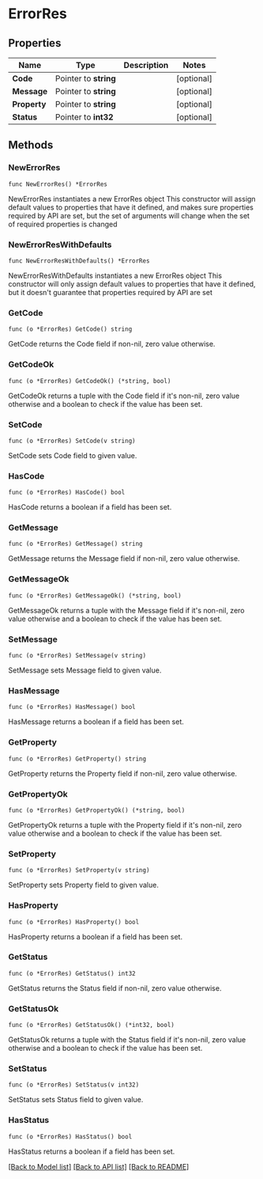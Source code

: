 # ErrorRes

## Properties

Name | Type | Description | Notes
------------ | ------------- | ------------- | -------------
**Code** | Pointer to **string** |  | [optional] 
**Message** | Pointer to **string** |  | [optional] 
**Property** | Pointer to **string** |  | [optional] 
**Status** | Pointer to **int32** |  | [optional] 

## Methods

### NewErrorRes

`func NewErrorRes() *ErrorRes`

NewErrorRes instantiates a new ErrorRes object
This constructor will assign default values to properties that have it defined,
and makes sure properties required by API are set, but the set of arguments
will change when the set of required properties is changed

### NewErrorResWithDefaults

`func NewErrorResWithDefaults() *ErrorRes`

NewErrorResWithDefaults instantiates a new ErrorRes object
This constructor will only assign default values to properties that have it defined,
but it doesn't guarantee that properties required by API are set

### GetCode

`func (o *ErrorRes) GetCode() string`

GetCode returns the Code field if non-nil, zero value otherwise.

### GetCodeOk

`func (o *ErrorRes) GetCodeOk() (*string, bool)`

GetCodeOk returns a tuple with the Code field if it's non-nil, zero value otherwise
and a boolean to check if the value has been set.

### SetCode

`func (o *ErrorRes) SetCode(v string)`

SetCode sets Code field to given value.

### HasCode

`func (o *ErrorRes) HasCode() bool`

HasCode returns a boolean if a field has been set.

### GetMessage

`func (o *ErrorRes) GetMessage() string`

GetMessage returns the Message field if non-nil, zero value otherwise.

### GetMessageOk

`func (o *ErrorRes) GetMessageOk() (*string, bool)`

GetMessageOk returns a tuple with the Message field if it's non-nil, zero value otherwise
and a boolean to check if the value has been set.

### SetMessage

`func (o *ErrorRes) SetMessage(v string)`

SetMessage sets Message field to given value.

### HasMessage

`func (o *ErrorRes) HasMessage() bool`

HasMessage returns a boolean if a field has been set.

### GetProperty

`func (o *ErrorRes) GetProperty() string`

GetProperty returns the Property field if non-nil, zero value otherwise.

### GetPropertyOk

`func (o *ErrorRes) GetPropertyOk() (*string, bool)`

GetPropertyOk returns a tuple with the Property field if it's non-nil, zero value otherwise
and a boolean to check if the value has been set.

### SetProperty

`func (o *ErrorRes) SetProperty(v string)`

SetProperty sets Property field to given value.

### HasProperty

`func (o *ErrorRes) HasProperty() bool`

HasProperty returns a boolean if a field has been set.

### GetStatus

`func (o *ErrorRes) GetStatus() int32`

GetStatus returns the Status field if non-nil, zero value otherwise.

### GetStatusOk

`func (o *ErrorRes) GetStatusOk() (*int32, bool)`

GetStatusOk returns a tuple with the Status field if it's non-nil, zero value otherwise
and a boolean to check if the value has been set.

### SetStatus

`func (o *ErrorRes) SetStatus(v int32)`

SetStatus sets Status field to given value.

### HasStatus

`func (o *ErrorRes) HasStatus() bool`

HasStatus returns a boolean if a field has been set.


[[Back to Model list]](../README.md#documentation-for-models) [[Back to API list]](../README.md#documentation-for-api-endpoints) [[Back to README]](../README.md)


